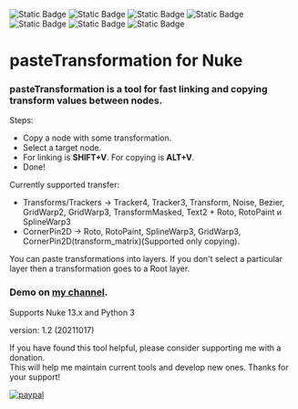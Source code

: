 ![Static Badge](https://img.shields.io/badge/Nuke_10-PASS-green) ![Static Badge](https://img.shields.io/badge/Nuke_11-PASS-green) ![Static Badge](https://img.shields.io/badge/Nuke_12-PASS-green) ![Static Badge](https://img.shields.io/badge/Nuke_13-PASS-green)
![Static Badge](https://img.shields.io/badge/OSX-green) ![Static Badge](https://img.shields.io/badge/WIN-green) ![Static Badge](https://img.shields.io/badge/Linux-green) 

# pasteTransformation for Nuke
### pasteTransformation is a tool for fast linking and copying transform values between nodes.

Steps:
* Copy a node with some transformation.
* Select a target node.
* For linking is **SHIFT+V**. For copying is **ALT+V**.
* Done!

Currently supported transfer: 
* Transforms/Trackers -> Tracker4, Tracker3, Transform, Noise, Bezier, GridWarp2, GridWarp3, TransformMasked, Text2  + Roto,  RotoPaint и SplineWarp3
* CornerPin2D -> Roto, RotoPaint, SplineWarp3, GridWarp3, CornerPin2D(transform_matrix)(Supported only copying).

You can paste transformations into layers. If you don't select a particular layer then a transformation goes to a Root layer.

### Demo on [my channel](https://vimeo.com/202647014).

Supports Nuke 13.x and Python 3

version: 1.2 (20211017)

If you have found this tool helpful, please consider supporting me with a donation. <br />
This will help me maintain current tools and develop new ones. Thanks for your support!

[![paypal](https://www.paypalobjects.com/en_US/i/btn/btn_donateCC_LG.gif)](https://paypal.me/vitmusatov)

